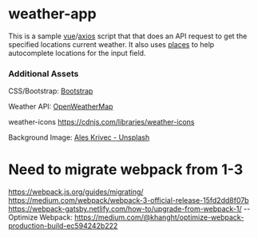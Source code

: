 # weather-app

This is a sample [vue](https://vuejs.org/)/[axios](https://github.com/mzabriskie/axios) script that that does an API request to get the specified locations current weather. It also uses [places](https://github.com/algolia/places) to help autocomplete locations for the input field.


### Additional Assets
CSS/Bootstrap: [Bootstrap](http://getbootstrap.com/)

Weather API: [OpenWeatherMap](http://api.openweathermap.org/)

weather-icons
https://cdnjs.com/libraries/weather-icons

Background Image: [Ales Krivec - Unsplash](https://unsplash.com/photos/MthLYI2WLCs)


# Need to migrate webpack from 1-3
https://webpack.js.org/guides/migrating/
https://medium.com/webpack/webpack-3-official-release-15fd2dd8f07b
https://webpack-gatsby.netlify.com/how-to/upgrade-from-webpack-1/
-- Optimize Webpack: https://medium.com/@khanght/optimize-webpack-production-build-ec594242b222
